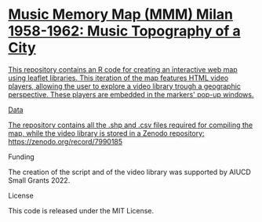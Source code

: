 # <a href="https://musictopography.github.io/Milan_1958_1962_mmm/Milan_1958_1962_mmm.html"> Music Memory Map (MMM) Milan 1958-1962: Music Topography of a City

This repository contains an R code for creating an interactive web map using leaflet libraries. This iteration of the map features HTML video players, allowing the user to explore a video library trough a geographic perspective. These players are embedded in the markers' pop-up windows.

Data

The repository contains all the .shp and .csv files required for compiling the map, while the video library is stored in a Zenodo repository: https://zenodo.org/record/7990185

Funding

The creation of the script and of the video library was supported by AIUCD Small Grants 2022.

License

This code is released under the MIT License.
